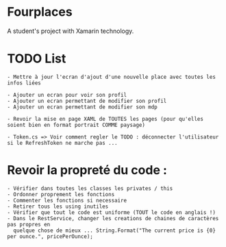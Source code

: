 ﻿# Fourplaces
A student's project with Xamarin technology.

# TODO List
    - Mettre à jour l'ecran d'ajout d'une nouvelle place avec toutes les infos liées

    - Ajouter un ecran pour voir son profil
    - Ajouter un ecran permettant de modifier son profil
    - Ajouter un ecran permettant de modifier son mdp

    - Revoir la mise en page XAML de TOUTES les pages (pour qu'elles soient bien en format portrait COMME paysage)

    - Token.cs => Voir comment regler le TODO : déconnecter l'utilisateur si le RefreshToken ne marche pas ...

# Revoir la propreté du code :
    - Vérifier dans toutes les classes les privates / this
    - Ordonner proprement les fonctions
    - Commenter les fonctions si necessaire
    - Retirer tous les using inutiles
    - Vérifier que tout le code est uniforme (TOUT le code en anglais !)
    - Dans le RestService, changer les creations de chaines de caractères pas propres en
      quelque chose de mieux ... String.Format("The current price is {0} per ounce.", pricePerOunce);
